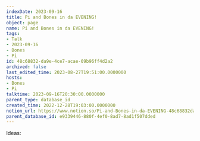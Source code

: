 ```yaml
---
indexDate: 2023-09-16
title: Pi and Bones in da EVENING!
object: page
name: Pi and Bones in da EVENING!
tags:
- Talk
- 2023-09-16
- Bones
- Pi
id: 48c68832-da9e-4ce7-acae-09b96ff4d2a2
archived: false
last_edited_time: 2023-08-27T19:51:00.0000000
hosts:
- Bones
- Pi
talktime: 2023-09-16T20:30:00.0000000
parent_type: database_id
created_time: 2022-12-28T19:03:00.0000000
notion_url: https://www.notion.so/Pi-and-Bones-in-da-EVENING-48c68832da9e4ce7acae09b96ff4d2a2
parent_database_id: e9339446-880f-4ef0-8ad7-8ad1f507dded
---
```


Ideas:
























